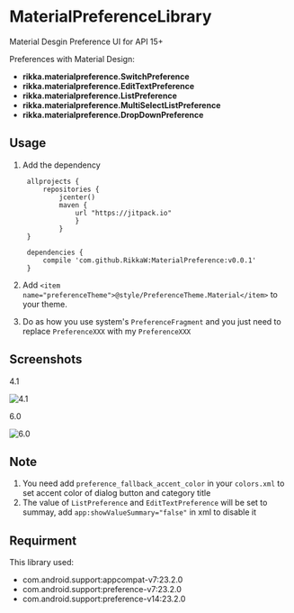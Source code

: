 MaterialPreferenceLibrary
==================================
Material Desgin Preference UI for API 15+

Preferences with Material Design:
- **rikka.materialpreference.SwitchPreference**
- **rikka.materialpreference.EditTextPreference**
- **rikka.materialpreference.ListPreference**
- **rikka.materialpreference.MultiSelectListPreference**
- **rikka.materialpreference.DropDownPreference**

Usage
-----------
1. Add the dependency

		allprojects {
    		repositories {
	        	jcenter()
	        	maven {
            		url "https://jitpack.io"
        			}
    			}
		}
	
		dependencies {
	        compile 'com.github.RikkaW:MaterialPreference:v0.0.1'
		}  
	
2. Add `<item name="preferenceTheme">@style/PreferenceTheme.Material</item>` to your theme.
3. Do as how you use system's `PreferenceFragment` and you just need to replace `PreferenceXXX` with my `PreferenceXXX`

Screenshots
-----------
4.1

![4.1](https://github.com/RikkaW/MaterialPreference/blob/master/sample_4.1.gif)

6.0

![6.0](https://github.com/RikkaW/MaterialPreference/blob/master/sample_6.0.gif)

Note
-----------
1. You need add `preference_fallback_accent_color` in your `colors.xml` to set accent color of dialog button and category title
2. The value of `ListPreference` and `EditTextPreference` will be set to summay, add `app:showValueSummary="false"` in xml to disable it

Requirment
-----------
This library used:
 - com.android.support:appcompat-v7:23.2.0
 - com.android.support:preference-v7:23.2.0
 - com.android.support:preference-v14:23.2.0
